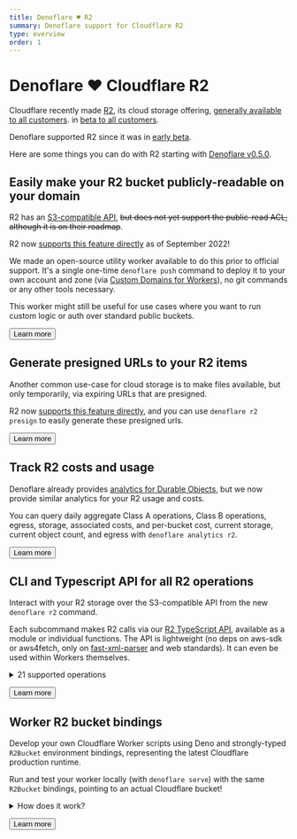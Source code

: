 ```yaml
---
title: Denoflare ♥️ R2
summary: Denoflare support for Cloudflare R2
type: overview
order: 1
---
```


# Denoflare ♥️ Cloudflare R2

Cloudflare recently made [R2](https://developers.cloudflare.com/r2), its cloud storage offering, [generally available to all customers](https://blog.cloudflare.com/r2-ga/). in [beta to all customers](https://blog.cloudflare.com/r2-open-beta/).

<Aside>

Denoflare supported R2 since it was in [early beta](https://blog.cloudflare.com/r2-open-beta/).

</Aside>

Here are some things you can do with R2 starting with [Denoflare v0.5.0](https://github.com/skymethod/denoflare/releases/tag/v0.5.0).

## Easily make your R2 bucket publicly-readable on your domain

R2 has an [S3-compatible API](https://developers.cloudflare.com/r2/platform/s3-compatibility/api/), ~~but does not yet support the public-read ACL, although it is on their roadmap~~.

<Aside>

R2 now [supports this feature directly](https://developers.cloudflare.com/r2/data-access/public-buckets/) as of September 2022!

</Aside>

We made an open-source utility worker available to do this prior to official support. It's a single one-time `denoflare push` command to deploy it to your own account and zone (via [Custom Domains for Workers](https://blog.cloudflare.com/custom-domains-for-workers/)), no git commands or any other tools necessary.

This worker might still be useful for use cases where you want to run custom logic or auth over standard public buckets.

<Button type="primary" href="/examples/r2-public-read">Learn more</Button>

## Generate presigned URLs to your R2 items

Another common use-case for cloud storage is to make files available, but only temporarily, via expiring URLs that are presigned.

R2 now [supports this feature directly](https://developers.cloudflare.com/r2/platform/changelog/#2022-06-17), and you can use `denoflare r2 presign` to easily generate these presigned urls.

<Button type="primary" href="/cli/r2#presign">Learn more</Button>

## Track R2 costs and usage

Denoflare already provides [analytics for Durable Objects](/cli/analytics/durable-objects), but we now provide similar analytics for your R2 usage and costs.

You can query daily aggregate Class A operations, Class B operations, egress, storage, associated costs, and per-bucket cost, current storage, current object count, and egress with `denoflare analytics r2`.

<Button type="primary" href="/cli/analytics/r2">Learn more</Button>

## CLI and Typescript API for all R2 operations

Interact with your R2 storage over the S3-compatible API from the new `denoflare r2` command.

Each subcommand makes R2 calls via our [R2 TypeScript API](https://github.com/skymethod/denoflare/tree/v0.7.0/common/r2), available as a module or individual functions.
The API is lightweight (no deps on aws-sdk or aws4fetch, only on [fast-xml-parser](https://github.com/NaturalIntelligence/fast-xml-parser) and web standards). It can even be used within Workers themselves.

<details>
<summary>21 supported operations</summary>
<div>

```
- listBuckets
- headBucket
- createBucket
- deleteBucket
- getBucketEncryption
- deleteBucketEncryption
- putBucketEncryption
- getBucketLocation

- listObjects
- listObjectsV2
- getObject
- headObject
- putObject
- deleteObject
- deleteObjects
- copyObject

- createMultipartUpload
- abortMultipartUpload
- completeMultipartUpload
- uploadPart
- uploadPartCopy
```

</div>
</details>

<Button type="primary" href="/cli/r2">Learn more</Button>

## Worker R2 bucket bindings

Develop your own Cloudflare Worker scripts using Deno and strongly-typed `R2Bucket` environment bindings, representing the latest Cloudflare production runtime.

Run and test your worker locally (with `denoflare serve`) with the same `R2Bucket` bindings, pointing to an actual Cloudflare bucket!

<details>
<summary>How does it work?</summary>
<div>

```
/-------------------------\                                /------------------
|     denoflare serve     |                                |    cloudflare
|                         |                                |
|  /-------------------\  |                                |
|  |    my_worker.ts   |  |                                |
|  |         |         |  |                                |
|  |  /-------------\  |  |    /----------------------\    |  /-------------\
|  |  |  MY_BUCKET  |- |- |--->| R2 S3-compatible API |------>|  MY_BUCKET  |
|  |  \-------------/  |  |    \----------------------/    |  \-------------/
|  \-------------------/  |                                |
\-------------------------/                                |
```

</div>
</details>

<Button type="primary" href="/cli/serve">Learn more</Button>
